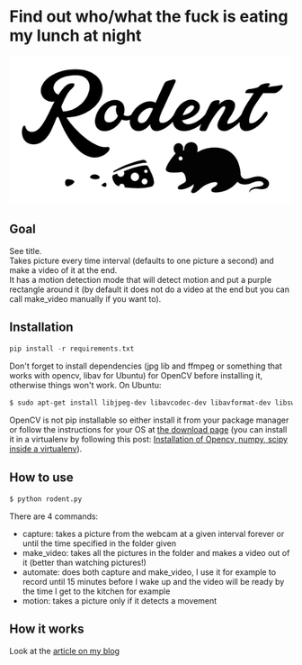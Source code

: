 # Find out who/what the fuck is eating my lunch at night

![Rodent](/logo.png)

## Goal
See title.  
Takes picture every time interval (defaults to one picture a second) and make a video of it at the end.  
It has a motion detection mode that will detect motion and put a purple rectangle around it (by default it does not do a video at the end but you can call make_video manually if you want to).

## Installation

```python
pip install -r requirements.txt
```
Don't forget to install dependencies (jpg lib and ffmpeg or something that works with opencv, libav for Ubuntu) for OpenCV before installing it, otherwise things won't work.
On Ubuntu:

```bash
$ sudo apt-get install libjpeg-dev libavcodec-dev libavformat-dev libswscale-dev
```

OpenCV is not pip installable so either install it from your package manager or follow the instructions for your OS at [the download page](http://opencv.org/downloads.html) (you can install it in a virtualenv by following this post: [Installation of Opencv, numpy, scipy inside a virtualenv](https://medium.com/@manuganji/installation-of-opencv-numpy-scipy-inside-a-virtualenv-bf4d82220313)).  


## How to use
```python
$ python rodent.py
```
There are 4 commands:

- capture: takes a picture from the webcam at a given interval forever or until the time specified in the folder given
- make_video: takes all the pictures in the folder and makes a video out of it (better than watching pictures!)
- automate: does both capture and make_video, I use it for example to record until 15 minutes before I wake up and the video will be ready by the time I get to the kitchen for example
- motion: takes a picture only if it detects a movement


## How it works
Look at the [article on my blog](http://vincent.is/turning-a-laptop-into-cctv/)
